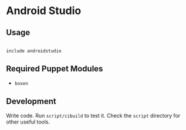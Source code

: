 
# Android Studio

## Usage

```puppet

include androidstudio

```

## Required Puppet Modules

* `boxen`

## Development

Write code. Run `script/cibuild` to test it. Check the `script`
directory for other useful tools.
